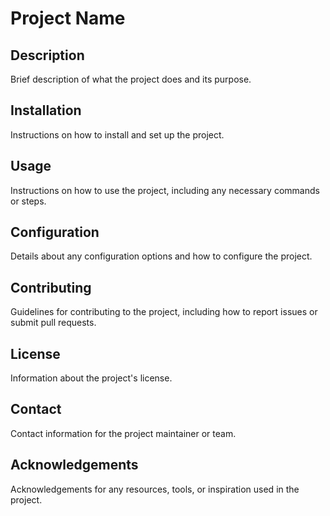 # Project Name

## Description
Brief description of what the project does and its purpose.

## Installation
Instructions on how to install and set up the project.

## Usage
Instructions on how to use the project, including any necessary commands or steps.

## Configuration
Details about any configuration options and how to configure the project.

## Contributing
Guidelines for contributing to the project, including how to report issues or submit pull requests.

## License
Information about the project's license.

## Contact
Contact information for the project maintainer or team.

## Acknowledgements
Acknowledgements for any resources, tools, or inspiration used in the project.
